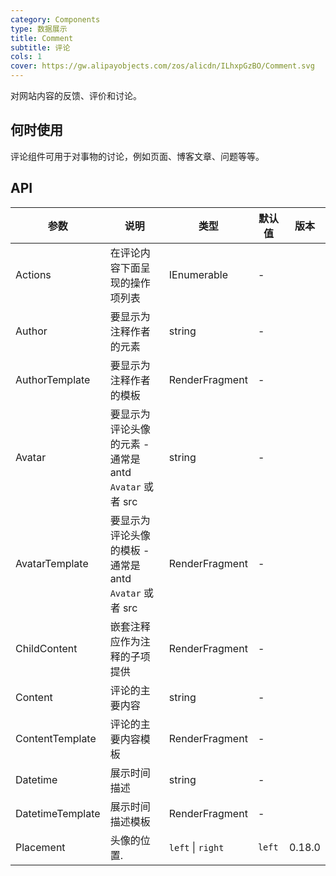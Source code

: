 ```yaml
---
category: Components
type: 数据展示
title: Comment
subtitle: 评论
cols: 1
cover: https://gw.alipayobjects.com/zos/alicdn/ILhxpGzBO/Comment.svg
---
```


对网站内容的反馈、评价和讨论。

## 何时使用

评论组件可用于对事物的讨论，例如页面、博客文章、问题等等。

## API

| 参数 | 说明 | 类型 | 默认值 | 版本 |
| --- | --- | --- | --- | --- |
| Actions | 在评论内容下面呈现的操作项列表 | IEnumerable<RenderFragment> | - |  |
| Author | 要显示为注释作者的元素 | string | - |  |
| AuthorTemplate | 要显示为注释作者的模板 | RenderFragment | - |  |
| Avatar | 要显示为评论头像的元素 - 通常是 antd `Avatar` 或者 src | string | - |  |
| AvatarTemplate | 要显示为评论头像的模板 - 通常是 antd `Avatar` 或者 src | RenderFragment | - |  |
| ChildContent | 嵌套注释应作为注释的子项提供 | RenderFragment | - |  |
| Content | 评论的主要内容 | string | - |  |
| ContentTemplate | 评论的主要内容模板 | RenderFragment | - |  |
| Datetime | 展示时间描述 | string | - |  |
| DatetimeTemplate | 展示时间描述模板 | RenderFragment | - |  |
| Placement | 头像的位置.  | `left` \| `right` |  `left` | 0.18.0 |